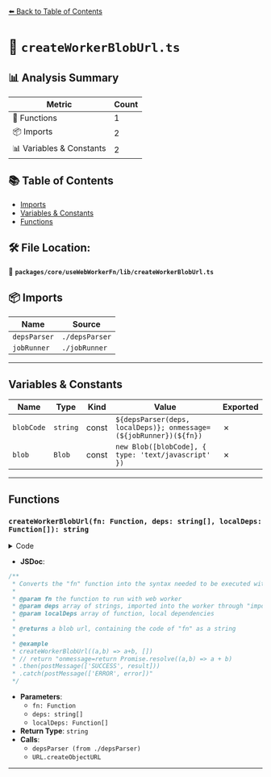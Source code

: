 [⬅️ Back to Table of Contents](../../../../index.md)

# 📄 `createWorkerBlobUrl.ts`

## 📊 Analysis Summary

| Metric | Count |
|--------|-------|
| 🔧 Functions | 1 |
| 📦 Imports | 2 |
| 📊 Variables & Constants | 2 |

## 📚 Table of Contents

- [Imports](#imports)
- [Variables & Constants](#variables-constants)
- [Functions](#functions)

## 🛠️ File Location:
📂 **`packages/core/useWebWorkerFn/lib/createWorkerBlobUrl.ts`**

## 📦 Imports

| Name | Source |
|------|--------|
| `depsParser` | `./depsParser` |
| `jobRunner` | `./jobRunner` |


---

## Variables & Constants

| Name | Type | Kind | Value | Exported |
|------|------|------|-------|----------|
| `blobCode` | `string` | const | ``${depsParser(deps, localDeps)}; onmessage=(${jobRunner})(${fn})`` | ✗ |
| `blob` | `Blob` | const | `new Blob([blobCode], { type: 'text/javascript' })` | ✗ |


---

## Functions

### `createWorkerBlobUrl(fn: Function, deps: string[], localDeps: Function[]): string`

<details><summary>Code</summary>

```ts
function createWorkerBlobUrl(fn: Function, deps: string[], localDeps: Function[]) {
  const blobCode = `${depsParser(deps, localDeps)}; onmessage=(${jobRunner})(${fn})`
  const blob = new Blob([blobCode], { type: 'text/javascript' })
  const url = URL.createObjectURL(blob)
  return url
}
```
</details>

- **JSDoc**:
```ts
/**
 * Converts the "fn" function into the syntax needed to be executed within a web worker
 *
 * @param fn the function to run with web worker
 * @param deps array of strings, imported into the worker through "importScripts"
 * @param localDeps array of function, local dependencies
 *
 * @returns a blob url, containing the code of "fn" as a string
 *
 * @example
 * createWorkerBlobUrl((a,b) => a+b, [])
 * // return "onmessage=return Promise.resolve((a,b) => a + b)
 * .then(postMessage(['SUCCESS', result]))
 * .catch(postMessage(['ERROR', error])"
 */
```

- **Parameters**:
  - `fn: Function`
  - `deps: string[]`
  - `localDeps: Function[]`
- **Return Type**: `string`
- **Calls**:
  - `depsParser (from ./depsParser)`
  - `URL.createObjectURL`

---